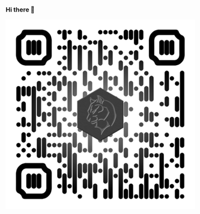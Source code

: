 ### Hi there 👋

![CV](https://raw.githubusercontent.com/gxapplications/gxapplications/ccd12006c7f13bafe643aa0aa1826151c0338510/assets/images/qr-cv.svg)

<!--
**gxapplications/gxapplications** is a ✨ _special_ ✨ repository because its `README.md` (this file) appears on your GitHub profile.

Here are some ideas to get you started:

- 🔭 I’m currently working on ...
- 🌱 I’m currently learning ...
- 👯 I’m looking to collaborate on ...
- 🤔 I’m looking for help with ...
- 💬 Ask me about ...
- 📫 How to reach me: ...
- 😄 Pronouns: ...
- ⚡ Fun fact: ...
-->
